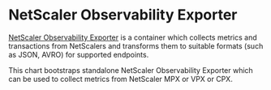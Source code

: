 # NetScaler Observability Exporter

[NetScaler Observability Exporter](https://docs.netscaler.com/en-us/netscaler-observability-exporter.html) is a container which collects metrics and transactions from NetScalers and transforms them to suitable formats (such as JSON, AVRO) for supported endpoints.

This chart bootstraps standalone NetScaler Observability Exporter which can be used to collect metrics from NetScaler MPX or VPX or CPX.
